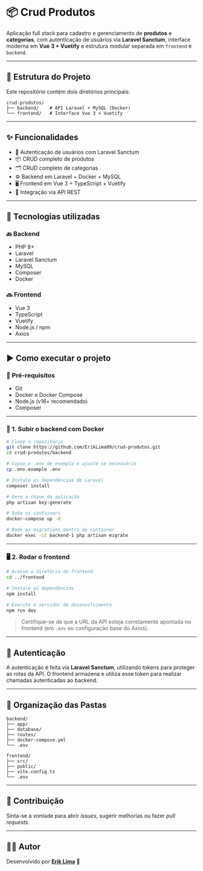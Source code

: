 # 📦 Crud Produtos

Aplicação full stack para cadastro e gerenciamento de **produtos** e **categorias**, com autenticação de usuários via **Laravel Sanctum**, interface moderna em **Vue 3 + Vuetify** e estrutura modular separada em `frontend` e `backend`.

---

## 📁 Estrutura do Projeto

Este repositório contém dois diretórios principais:

```
crud-produtos/
├── backend/    # API Laravel + MySQL (Docker)
└── frontend/   # Interface Vue 3 + Vuetify
```

---

## ✨ Funcionalidades

- 🔐 Autenticação de usuários com Laravel Sanctum
- 📦 CRUD completo de produtos
- 🗂️ CRUD completo de categorias
- ⚙️ Backend em Laravel + Docker + MySQL
- 🖥️ Frontend em Vue 3 + TypeScript + Vuetify
- 🔄 Integração via API REST

---

## 🧠 Tecnologias utilizadas

### 🔙 Backend

- PHP 8+
- Laravel
- Laravel Sanctum
- MySQL
- Composer
- Docker

### 🔜 Frontend

- Vue 3
- TypeScript
- Vuetify
- Node.js / npm
- Axios

---

## ▶️ Como executar o projeto

### 📌 Pré-requisitos

- Git
- Docker e Docker Compose
- Node.js (v16+ recomendado)
- Composer

---

### 🐳 1. Subir o backend com Docker

```bash
# Clone o repositório
git clone https://github.com/ErikLima09/crud-produtos.git
cd crud-produtos/backend

# Copie o .env de exemplo e ajuste se necessário
cp .env.example .env

# Instale as dependências do Laravel
composer install

# Gere a chave da aplicação
php artisan key:generate

# Suba os containers
docker-compose up -d

# Rode as migrations dentro do container
docker exec -it backend-1 php artisan migrate
```
---

### 🖥️ 2. Rodar o frontend

```bash
# Acesse o diretório do frontend
cd ../frontend

# Instale as dependências
npm install

# Execute o servidor de desenvolvimento
npm run dev
```

> Certifique-se de que a URL da API esteja corretamente apontada no frontend (em `.env` ou configuração base do Axios).

---

## 🔐 Autenticação

A autenticação é feita via **Laravel Sanctum**, utilizando tokens para proteger as rotas da API. O frontend armazena e utiliza esse token para realizar chamadas autenticadas ao backend.

---

## 📄 Organização das Pastas

```
backend/
├── app/
├── database/
├── routes/
├── docker-compose.yml
└── .env

frontend/
├── src/
├── public/
├── vite.config.ts
└── .env
```

---

## 📌 Contribuição

Sinta-se à vontade para abrir _issues_, sugerir melhorias ou fazer _pull requests_.

---

## 🧑‍💻 Autor

Desenvolvido por **[Erik Lima](https://github.com/ErikLima09)** 🚀
